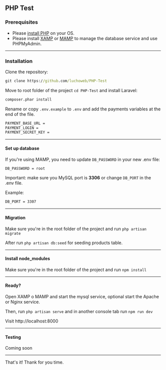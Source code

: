 ## PHP Test

### Prerequisites

- Please [install PHP](https://www.php.net/manual/en/install.php) on your OS.
- Please install [XAMP](https://www.apachefriends.org/es/download.html) or [MAMP](https://www.mamp.info/en/downloads/) to manage the database service and use PHPMyAdmin.

---

### Installation

Clone the repository:
```cmd
git clone https://github.com/luchoweb/PHP-Test
```

Move to root folder of the project ```cd PHP-Test``` and install Laravel:

```cmd
composer.phar install
```

Rename or copy ```.env.example``` to ```.env``` and add the payments variables at the end of the file.

```txt
PAYMENT_BASE_URL = 
PAYMENT_LOGIN = 
PAYMENT_SECRET_KEY =
```

---

#### Set up database

If you're using MAMP, you need to update ```DB_PASSWORD``` in your new .env file:

```txt
DB_PASSWORD = root
```

Important: make sure you MySQL port is **3306** or change ```DB_PORT``` in the .env file.

Example: 
```txt
DB_PORT = 3307
```

---

#### Migration

Make sure you're in the root folder of the project and run ```php artisan migrate```

After run ```php artisan db:seed``` for seeding products table.

---

#### Install node_modules

Make sure you're in the root folder of the project and run ```npm install```

---

#### Ready?

Open XAMP o MAMP and start the mysql service, optional start the Apache or Nginx service.

Then, run ```php artisan serve``` and in another console tab run ```npm run dev```

Visit http://localhost:8000

---

#### Testing

Coming soon

---

That's it! Thank for you time.